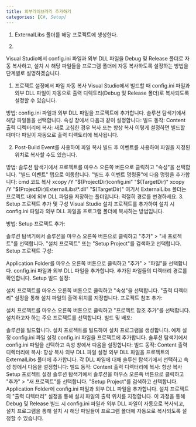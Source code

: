 ```yaml
---
title: 외부라이브러리 추가하기
categories: [C#, Setup]
---
```



1. ExternalLibs 폴더를 해당 프로젝트에 생성한다.

2. 




Visual Studio에서 config.ini 파일과 외부 DLL 파일을 Debug 및 Release 폴더로 자동 복사하고, 설치 시 해당 파일들을 프로그램 폴더에 자동 복사하도록 설정하는 방법을 단계별로 설명하겠습니다.

1. 프로젝트 설정에서 파일 자동 복사
Visual Studio에서 빌드할 때 config.ini 파일과 외부 DLL 파일이 자동으로 출력 디렉토리(Debug 및 Release 폴더)로 복사되도록 설정할 수 있습니다.

방법:
config.ini 파일과 외부 DLL 파일을 프로젝트에 추가합니다.
솔루션 탐색기에서 해당 파일들을 선택합니다.
속성 창에서 다음과 같이 설정합니다:
빌드 동작: Content
출력 디렉터리에 복사: 새로 고침한 경우 복사 또는 항상 복사
이렇게 설정하면 빌드할 때마다 파일이 자동으로 출력 디렉토리에 복사됩니다.

2. Post-Build Event를 사용하여 파일 복사
빌드 후 이벤트를 사용하여 파일을 지정된 위치로 복사할 수도 있습니다.

방법:
솔루션 탐색기에서 프로젝트를 마우스 오른쪽 버튼으로 클릭하고 "속성"을 선택합니다.
"빌드 이벤트" 탭으로 이동합니다.
"빌드 후 이벤트 명령줄"에 다음 명령을 추가합니다:
cmd
코드 복사
xcopy /Y "$(ProjectDir)config.ini" "$(TargetDir)"
xcopy /Y "$(ProjectDir)ExternalLibs\*.dll" "$(TargetDir)"
여기서 ExternalLibs 폴더는 프로젝트 내에 외부 DLL 파일을 저장하는 폴더입니다. 적절히 경로를 변경하세요.
3. Setup 프로젝트 추가 및 구성
Visual Studio 설치 프로젝트를 추가하여 설치 시 config.ini 파일과 외부 DLL 파일을 프로그램 폴더에 복사하는 방법입니다.

방법:
Setup 프로젝트 추가:

솔루션 탐색기에서 솔루션을 마우스 오른쪽 버튼으로 클릭하고 "추가" > "새 프로젝트"를 선택합니다.
"설치 프로젝트" 또는 "Setup Project"를 검색하고 선택합니다.
Setup 프로젝트 구성:

Application Folder를 마우스 오른쪽 버튼으로 클릭하고 "추가" > "파일"을 선택합니다.
config.ini 파일과 외부 DLL 파일을 추가합니다.
추가된 파일들의 디렉터리 경로를 확인합니다.
Setup 빌드 설정:

설치 프로젝트를 마우스 오른쪽 버튼으로 클릭하고 "속성"을 선택합니다.
"출력 디렉터리" 설정을 통해 설치 파일의 출력 위치를 지정합니다.
프로젝트 참조 추가:

설치 프로젝트를 마우스 오른쪽 버튼으로 클릭하고 "프로젝트 참조 추가"를 선택합니다.
설치하고자 하는 주요 프로젝트를 선택합니다.
빌드 및 배포:

솔루션을 빌드합니다.
설치 프로젝트를 빌드하여 설치 프로그램을 생성합니다.
예제 설정
config.ini 파일 설정
config.ini 파일을 프로젝트에 추가합니다.
솔루션 탐색기에서 config.ini 파일을 선택하고 속성 창에서 다음을 설정합니다:
빌드 동작: Content
출력 디렉터리에 복사: 항상 복사
외부 DLL 파일 설정
외부 DLL 파일을 프로젝트의 ExternalLibs 폴더에 추가합니다.
각 DLL 파일에 대해 솔루션 탐색기에서 선택하고 속성 창에서 다음을 설정합니다:
빌드 동작: Content
출력 디렉터리에 복사: 항상 복사
Setup 프로젝트 설정
솔루션 탐색기에서 솔루션을 마우스 오른쪽 버튼으로 클릭하고 "추가" > "새 프로젝트"를 선택합니다.
"Setup Project"를 검색하고 선택합니다.
Application Folder에 config.ini 파일과 외부 DLL 파일을 추가합니다.
설치 프로젝트의 "출력 디렉터리" 설정을 통해 설치 파일의 출력 위치를 지정합니다.
이 과정을 통해 Debug 및 Release 빌드 시 config.ini 파일과 외부 DLL 파일이 자동으로 복사되고, 설치 프로그램을 통해 설치 시 해당 파일들이 프로그램 폴더에 자동으로 복사되도록 설정할 수 있습니다.
